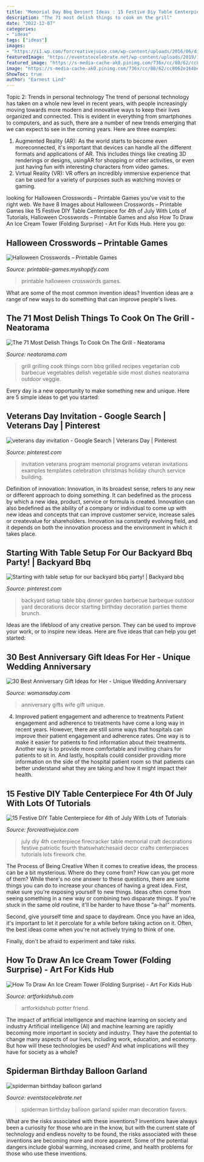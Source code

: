```yaml
---
title: "Memorial Day Bbq Dessert Ideas : 15 Festive Diy Table Centerpiece For 4th Of July With Lots Of Tutorials"
description: "The 71 most delish things to cook on the grill"
date: "2022-12-07"
categories:
- "ideas"
tags: ["ideas"]
images:
- "https://i1.wp.com/forcreativejuice.com/wp-content/uploads/2016/06/diy-4th-of-july-table-centerpiece-ideas/7-diy-10th-of-july-table-centerpiece.jpg?w=600"
featuredImage: "https://eventstocelebrate.net/wp-content/uploads/2019/10/spiderman-birthday-balloon-garland.jpeg"
featured_image: "https://s-media-cache-ak0.pinimg.com/736x/cc/80/62/cc8062e164bedb0e0e8158d1c641565a.jpg"
image: "https://s-media-cache-ak0.pinimg.com/736x/cc/80/62/cc8062e164bedb0e0e8158d1c641565a.jpg"
ShowToc: true
author: "Earnest Lind"
---
```



Topic 2: Trends in personal technology
The trend of personal technology has taken on a whole new level in recent years, with people increasingly moving towards more modern and innovative ways to keep their lives organized and connected. This is evident in everything from smartphones to computers, and as such, there are a number of new trends emerging that we can expect to see in the coming years. Here are three examples: 
1) Augmented Reality (AR): As the world starts to become even moreconnected, it's important that devices can handle all the different formats and applications of AR. This includes things like creating 3D renderings or designs, usingAR for shopping or other activities, or even just having fun with interesting characters from video games. 
2) Virtual Reality (VR): VR offers an incredibly immersive experience that can be used for a variety of purposes such as watching movies or gaming.

	

		
looking for Halloween Crosswords – Printable Games you've visit to the right web. We have 8 Images about Halloween Crosswords – Printable Games like 15 Festive DIY Table Centerpiece for 4th of July With Lots of Tutorials, Halloween Crosswords – Printable Games and also How To Draw An Ice Cream Tower (Folding Surprise) - Art For Kids Hub. Here you go:
		
    
## Halloween Crosswords – Printable Games

<img loading=lazy src="https://cdn.shopify.com/s/files/1/0454/2101/products/pdfi-halloweencrosswordpuzzles3_grande.jpg?v=1398884304" onerror="this.onerror=null;this.src='https://tse3.mm.bing.net/th?id=OIP.AEo58nDAnGmdb1twKeFefQAAAA&amp;pid=15.1';" alt="Halloween Crosswords – Printable Games">

_Source: printable-games.myshopify.com_

>printable halloween crosswords games. 

	

What are some of the most common invention ideas?
Invention ideas are a range of new ways to do something that can improve people's lives.

    
## The 71 Most Delish Things To Cook On The Grill - Neatorama

<img loading=lazy src="https://uploads.neatorama.com/images/posts/527/106/106527/The-71-Most-Delish-Things-To-Cook-On-The-Grill_0-x.jpg?v=9837" onerror="this.onerror=null;this.src='https://tse4.mm.bing.net/th?id=OIP.cckNUZQdWzfb1IPjZub7vgHaLH&amp;pid=15.1';" alt="The 71 Most Delish Things To Cook On The Grill - Neatorama">

_Source: neatorama.com_

>grill grilling cook things corn bbq grilled recipes vegetarian cob barbecue vegetables delish vegetable side most dishes neatorama outdoor veggie. 

	

Every day is a new opportunity to make something new and unique. Here are 5 simple ideas to get you started: 

    
## Veterans Day Invitation - Google Search | Veterans Day | Pinterest

<img loading=lazy src="https://s-media-cache-ak0.pinimg.com/736x/cc/80/62/cc8062e164bedb0e0e8158d1c641565a.jpg" onerror="this.onerror=null;this.src='https://tse4.mm.bing.net/th?id=OIP.WL3FyAorEljHfiO8BQXHhgHaLH&amp;pid=15.1';" alt="veterans day invitation - Google Search | Veterans Day | Pinterest">

_Source: pinterest.com_

>invitation veterans program memorial programs veteran invitations examples templates celebration christmas holiday church service building. 

	

Definition of innovation:
Innovation, in its broadest sense, refers to any new or different approach to doing something. It can bedefined as the process by which a new idea, product, service or formula is created. Innovation can also bedefined as the ability of a company or individual to come up with new ideas and concepts that can improve customer service, increase sales or createvalue for shareholders. Innovation isa constantly evolving field, and it depends on both the innovation process and the environment in which it takes place.

    
## Starting With Table Setup For Our Backyard Bbq Party! | Backyard Bbq

<img loading=lazy src="https://i.pinimg.com/736x/e9/45/27/e94527b9ff53b11fc007a1e8cf257ebd--backyard-brunch-decor-backyard-party-setup.jpg" onerror="this.onerror=null;this.src='https://tse4.mm.bing.net/th?id=OIP.ibDezy_LzWPOCkyhCKn__wHaNK&amp;pid=15.1';" alt="Starting with table setup for our backyard bbq party! | Backyard bbq">

_Source: pinterest.com_

>backyard setup table bbq dinner garden barbecue barbeque outdoor yard decorations decor starting birthday decoration parties theme brunch. 

	

Ideas are the lifeblood of any creative person. They can be used to improve your work, or to inspire new ideas. Here are five ideas that can help you get started: 

    
## 30 Best Anniversary Gift Ideas For Her - Unique Wedding Anniversary

<img loading=lazy src="https://hips.hearstapps.com/hmg-prod.s3.amazonaws.com/images/anniversary-gifts-for-her-1545845421.jpg?crop=1.00xw:1.00xh;0,0&amp;resize=1200:*" onerror="this.onerror=null;this.src='https://tse1.mm.bing.net/th?id=OIP.hBXd-zj6WYd_MHyRONbIggHaDt&amp;pid=15.1';" alt="30 Best Anniversary Gift Ideas for Her - Unique Wedding Anniversary">

_Source: womansday.com_

>anniversary gifts wife gift unique. 

	

4) Improved patient engagement and adherence to treatments
Patient engagement and adherence to treatments have come a long way in recent years. However, there are still some ways that hospitals can improve their patient engagement and adherence rates. One way is to make it easier for patients to find information about their treatments. Another way is to provide more comfortable and inviting chairs for patients to sit in. And lastly, hospitals could consider providing more information on the side of the hospital patient room so that patients can better understand what they are taking and how it might impact their health.

    
## 15 Festive DIY Table Centerpiece For 4th Of July With Lots Of Tutorials

<img loading=lazy src="https://i1.wp.com/forcreativejuice.com/wp-content/uploads/2016/06/diy-4th-of-july-table-centerpiece-ideas/7-diy-10th-of-july-table-centerpiece.jpg?w=600" onerror="this.onerror=null;this.src='https://tse4.mm.bing.net/th?id=OIP.FvwvCZwuCAgEdbNkX0TqzwHaLF&amp;pid=15.1';" alt="15 Festive DIY Table Centerpiece for 4th of July With Lots of Tutorials">

_Source: forcreativejuice.com_

>july diy 4th centerpiece firecracker table memorial craft decorations festive patriotic fourth thatswhatchesaid decor crafts centerpieces tutorials lots firework che. 

	

The Process of Being Creative
When it comes to creative ideas, the process can be a bit mysterious. Where do they come from? How can you get more of them? While there's no one answer to these questions, there are some things you can do to increase your chances of having a great idea.
First, make sure you're exposing yourself to new things. Ideas often come from seeing something in a new way or combining two disparate things. If you're stuck in the same old routine, it'll be harder to have those "a-ha!" moments.

 Second, give yourself time and space to daydream. Once you have an idea, it's important to let it percolate for a while before taking action on it. Often, the best ideas come when you're not actively trying to think of one.

Finally, don't be afraid to experiment and take risks.

    
## How To Draw An Ice Cream Tower (Folding Surprise) - Art For Kids Hub

<img loading=lazy src="https://www.artforkidshub.com/wp-content/uploads/2018/09/how-to-draw-folding-ice-cream-feature.jpg" onerror="this.onerror=null;this.src='https://tse1.mm.bing.net/th?id=OIP.IzmncDzHDz3VMjWgeLdL-QHaEJ&amp;pid=15.1';" alt="How To Draw An Ice Cream Tower (Folding Surprise) - Art For Kids Hub">

_Source: artforkidshub.com_

>artforkidshub potter friend. 

	

The impact of artificial intelligence and machine learning on society and industry
Artificial intelligence (AI) and machine learning are rapidly becoming more important in society and industry. They have the potential to change many aspects of our lives, including work, education, and economy. But how will these technologies be used? And what implications will they have for society as a whole?

    
## Spiderman Birthday Balloon Garland

<img loading=lazy src="https://eventstocelebrate.net/wp-content/uploads/2019/10/spiderman-birthday-balloon-garland.jpeg" onerror="this.onerror=null;this.src='https://tse4.mm.bing.net/th?id=OIP.ZWYtiawbOqA5UV7xTpOM4gHaJ4&amp;pid=15.1';" alt="spiderman birthday balloon garland">

_Source: eventstocelebrate.net_

>spiderman birthday balloon garland spider man decoration favors. 

	

What are the risks associated with these inventions?
Inventions have always been a curiosity for those who are in the know, but with the current state of technology and endless novelty to be found, the risks associated with these inventions are becoming more and more apparent. Some of the potential dangers include global warming, increased crime, and health problems for those who use these inventions.

